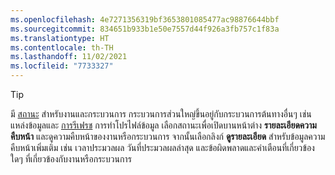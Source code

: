 ```yaml
---
ms.openlocfilehash: 4e7271356319bf3653801085477ac98876644bbf
ms.sourcegitcommit: 834651b933b1e50e7557d44f926a3fb757c1f83a
ms.translationtype: HT
ms.contentlocale: th-TH
ms.lasthandoff: 11/02/2021
ms.locfileid: "7733327"
---
```

> [!TIP] 
> มี [สถานะ](../audience-insights/system.md#status-definitions) สำหรับงานและกระบวนการ กระบวนการส่วนใหญ่ขึ้นอยู่กับกระบวนการต้นทางอื่นๆ เช่น แหล่งข้อมูลและ [การรีเฟรช](../audience-insights/system.md#refresh-processes) การทำโปรไฟล์ข้อมูล เลือกสถานะเพื่อเปิดบานหน้าต่าง **รายละเอียดความคืบหน้า** และดูความคืบหน้าของงานหรือกระบวนการ จากนั้นเลือกลิงก์ **ดูรายละเอียด** สำหรับข้อมูลความคืบหน้าเพิ่มเติม เช่น เวลาประมวลผล วันที่ประมวลผลล่าสุด และข้อผิดพลาดและคำเตือนที่เกี่ยวข้องใดๆ ที่เกี่ยวข้องกับงานหรือกระบวนการ
